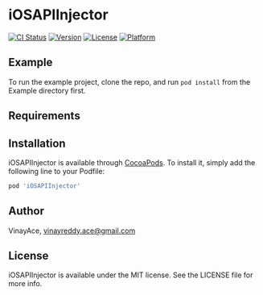 # iOSAPIInjector

[![CI Status](https://img.shields.io/travis/VinayAce/iOSAPIInjector.svg?style=flat)](https://travis-ci.org/VinayAce/iOSAPIInjector)
[![Version](https://img.shields.io/cocoapods/v/iOSAPIInjector.svg?style=flat)](https://cocoapods.org/pods/iOSAPIInjector)
[![License](https://img.shields.io/cocoapods/l/iOSAPIInjector.svg?style=flat)](https://cocoapods.org/pods/iOSAPIInjector)
[![Platform](https://img.shields.io/cocoapods/p/iOSAPIInjector.svg?style=flat)](https://cocoapods.org/pods/iOSAPIInjector)

## Example

To run the example project, clone the repo, and run `pod install` from the Example directory first.

## Requirements

## Installation

iOSAPIInjector is available through [CocoaPods](https://cocoapods.org). To install
it, simply add the following line to your Podfile:

```ruby
pod 'iOSAPIInjector'
```

## Author

VinayAce, vinayreddy.ace@gmail.com

## License

iOSAPIInjector is available under the MIT license. See the LICENSE file for more info.
